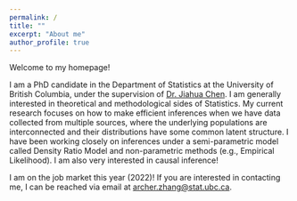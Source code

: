 ```yaml
---
permalink: /
title: ""
excerpt: "About me"
author_profile: true
---
```


Welcome to my homepage! 

I am a PhD candidate in the Department of Statistics at the University of British Columbia, under the supervision of [Dr. Jiahua Chen](https://www.stat.ubc.ca/~jhchen/). I am generally interested in theoretical and methodological sides of Statistics. My current research focuses on how to make efficient inferences when we have data collected from multiple sources, where the underlying populations are interconnected and their distributions have some common latent structure. I have been working closely on inferences under a semi-parametric model called Density Ratio Model and non-parametric methods (e.g., Empirical Likelihood). I am also very interested in causal inference! 

I am on the job market this year (2022)! If you are interested in contacting me, I can be reached via email at archer.zhang@stat.ubc.ca.
